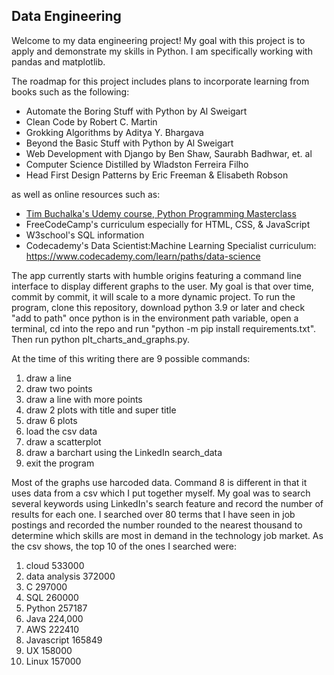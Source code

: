 ## Data Engineering

Welcome to my data engineering project! 
My goal with this project is to apply and demonstrate my skills in Python.
I am specifically working with pandas and matplotlib.

The roadmap for this project includes plans to incorporate learning from
books such as the following:

- Automate the Boring Stuff with Python by Al Sweigart
- Clean Code by Robert C. Martin
- Grokking Algorithms by Aditya Y. Bhargava
- Beyond the Basic Stuff with Python by Al Sweigart
- Web Development with Django by Ben Shaw, Saurabh Badhwar, et. al
- Computer Science Distilled by Wladston Ferreira Filho
- Head First Design Patterns by Eric Freeman & Elisabeth Robson

as well as online resources such as:

- [Tim Buchalka's Udemy course, Python Programming Masterclass](https://www.udemy.com/course/python-the-complete-python-developer-course/)
- FreeCodeCamp's curriculum especially for HTML, CSS, & JavaScript
- W3school's SQL information
- Codecademy's Data Scientist:Machine Learning Specialist curriculum: https://www.codecademy.com/learn/paths/data-science

The app currently starts with humble origins featuring a command line interface to display different graphs to the user.
My goal is that over time, commit by commit, it will scale to a more dynamic project.
To run the program, clone this repository, download python 3.9 or later and check "add to path"
once python is in the environment path variable, open a terminal, cd into the repo and run 
"python -m pip install requirements.txt". 
Then run python plt_charts_and_graphs.py.

At the time of this writing there are 9 possible commands: 
  1. draw a line
  2. draw two points
  3. draw a line with more points
  4. draw 2 plots with title and super title
  5. draw 6 plots
  6. load the csv data
  7. draw a scatterplot
  8. draw a barchart using the LinkedIn search_data
  9. exit the program
  
Most of the graphs use harcoded data. Command 8 is different in that it uses data from a csv which I put together myself.
My goal was to search several keywords using LinkedIn's search feature and record the number of results for each one.
I searched over 80 terms that I have seen in job postings and recorded the number rounded to the nearest thousand
to determine which skills are most in demand in the technology job market. As the csv shows, the top 10 of the ones I searched
were:

1. cloud	533000
2. data analysis	372000
3. C	297000
4. SQL	260000
5. Python	257187
6. Java	224,000
7. AWS	222410
8. Javascript	165849
9. UX	158000
10. Linux	157000
